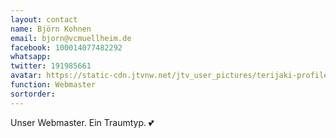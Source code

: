 ```yaml
---
layout: contact
name: Björn Kohnen
email: bjorn@vcmuellheim.de
facebook: 100014077482292
whatsapp:
twitter: 191985661
avatar: https://static-cdn.jtvnw.net/jtv_user_pictures/terijaki-profile_image-7ff2c780a3e7ce7d-300x300.jpeg
function: Webmaster
sortorder:
---
```


Unser Webmaster. Ein Traumtyp. 💕

